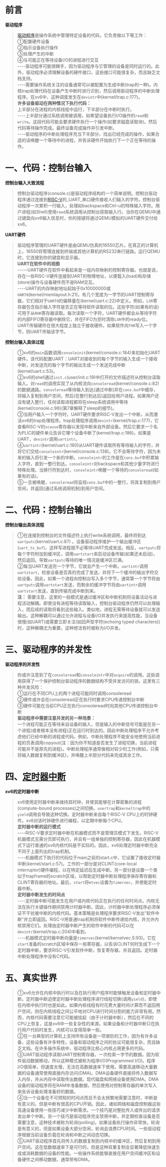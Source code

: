 # 前言

**驱动程序**

> [驱动程序](https://so.csdn.net/so/search?q=%E9%A9%B1%E5%8A%A8%E7%A8%8B%E5%BA%8F&spm=1001.2101.3001.7020)是操作系统中管理特定设备的代码，它负责做以下等工作：  
> ①配置硬件设备  
> ②指示设备执行操作  
> ③处理产生的中断  
> ④与可能正在等待设备I/O的进程进行交互  
> \----驱动程序可能很棘手，因为驱动程序与它管理的设备是同时运行的。此外，驱动程序必须理解设备的硬件接口，这些接口可能很复杂，而且缺乏文档支持。  
> \----需要操作系统关注的设备通常可以被配置为生成中断(trap的一种)。内核trap处理代码在设备产生中断时进行识别，然后调用驱动程序的中断处理程序。在xv6中，这种调度发生在`devintr`中(kernel/trap.c:177)。  
> **许多设备驱动在两种情况下执行代码：**  
> 上半部分在进程的内核线程中运行，下半部分在中断时执行。  
> \----上半部分通过系统调用被调用，如希望设备执行I/O操作的`read`和`write`。这段代码可能会要求硬件执行一个操作(如要求磁盘读取块)。然后代码等待操作完成。最终设备完成操作并引发中断。  
> \----驱动程序的中断处理程序充当下半部分，找出已经完成的操作，如果合适的话唤醒一个等待中的进程，并告诉硬件开始执行下一个正在等待的操作。

  

# 一、代码：控制台输入

**控制台输入大致流程**

> 控制台驱动程序(console.c)是驱动程序结构的一个简单说明。控制台驱动程序通过连接到[RISC-V](https://so.csdn.net/so/search?q=RISC-V&spm=1001.2101.3001.7020)的_UART_串口硬件接收人们输入的字符。控制台驱动程序一次累积一行输入，处理如backspace和Ctrl-u的特殊输入字符。用户进程(如Shell)使用`read`系统调用从控制台获取输入行。当你在QEMU中通过键盘向xv6输入信息时，你的按键将通过QEMU模拟的UART硬件交付给xv6。

**UART硬件**

> 驱动程序管理的UART硬件是由QEMU仿真的16550芯片。在真正的计算机上，16550将管理连接到终端或其他计算机的RS232串行链路。运行QEMU时，它连接到你的键盘和显示器。  
> **UART在软件中的视图**  
> \-----UART硬件在软件中看起来是一组内存映射的控制寄存器。也就是说，存在一些RISC-V硬件连接到UART的物理地址，以便载入(load)和存储(store)操作与设备硬件而不是RAM交互。  
> \----UART的内存映射地址起始于0x10000000或`UART0`(kernel/memlayout.h:21)。有几个宽度为一字节的UART控制寄存器，它们相对于`UART0`的偏移量在(kernel/uart.c:22)中定义。例如，`LSR`寄存器包含指示输入字符是否正在等待软件读取的位。这些字符(如果有的话)可用于从`RHR`寄存器读取。每次读取一个字符，UART硬件都会从等待字符的内部FIFO寄存器中删除它，并在FIFO为空时清除`LSR`中的ready位。UART传输硬件在很大程度上独立于接收硬件。如果软件向`THR`写入一个字节，则UART传输该字节。

**控制台输入具体过程**

> ①xv6的`main`函数调用`consoleinit`(kernel/console.c:184)来初始化UART硬件。该代码配置UART：UART对接收到的每个字节的输入生成一个接收中断，对发送完的每个字节的输出生成一个发送完成中断(kernel/uart.c:53)。  
> ②xv6的shell通过`init.c`(user/init.c:19)中打开的文件描述符从控制台读取输入。对`read`的调用实现了从内核流向`consoleread`(kernel/console.c:82)的数据通路。`consoleread`等待输入到达(通过中断)并在`cons.buf`中缓存，将输入复制到用户空间，然后(在整行到达后)返回给用户进程。如果用户还没有键入整行，任何读取进程都将在sleep系统调用中等待(kernel/console.c:98)(第7章解释了sleep的细节)。  
> ③当用户输入一个字符时，UART硬件要求RISC-V发出一个中断，从而激活xv6的trap处理程序。trap处理程序调用`devintr`(kernel/trap.c:177)，它查看RISC-V的`scause`寄存器以发现中断来自外部设备。然后它要求一个名为PLIC的硬件单元告诉它哪个设备中断了(kernel/trap.c:186)。如果是UART，`devintr`调用`uartintr`。  
> ④`uartintr`(kernel/uart.c:180)从UART硬件读取所有等待输入的字符，并将它们交给`consoleintr`(kernel/console.c:138)。它不会等待字符，因为未来的输入将引发一个新的中断。`consoleintr`的工作是在`cons.buf`中积累输入字符，直到一整行到达。`consoleintr`对backspace和其他少量字符进行特殊处理。当换行符到达时，`consoleintr`唤醒一个等待的`consoleread`(如果有的话)。  
> ⑤一旦被唤醒，`consoleread`将监视`cons.buf`中的一整行，将其复制到用户空间，并返回(通过系统调用机制)到用户空间。

  

# 二、代码：控制台输出

**控制台输出具体流程**

> ①在连接到控制台的文件描述符上执行write系统调用，最终将到达`uartputc`(kernel/uart.c:87) 。设备驱动程序维护一个输出缓冲区(`uart_tx_buf`)，这样写进程就不必等待UART完成发送。相反，`uartputc`将每个字符附加到缓冲区，调用`uartstart`来启动设备传输(如果还未启动)，然后返回。导致`uartputc`等待的唯一情况是缓冲区已满。  
> ②每当UART发送完一个字节，它就会产生一个中断。`uartintr`调用`uartstart`，检查设备是否真的完成了发送，并将下一个缓冲的输出字符交给设备。因此，如果一个进程向控制台写入多个字节，通常第一个字节将由`uartputc`调用`uartstart`发送，而剩余的缓冲字节将由`uartintr`调用`uartstart`发送，直到传输完成中断到来。  
> **注：** 需要注意，这里的一般模式是通过缓冲区和中断机制将设备活动与进程活动解耦。即使没有进程等待读取输入，控制台驱动程序仍然可以处理输入，而后续的读取将看到这些输入。类似地，进程无需等待设备就可以发送输出。这种解耦可以通过允许进程与设备I/O并发执行来提高性能，当设备很慢(如UART)或需要立即关注(如回声型字符(echoing typed characters))时，这种解耦尤为重要。这种想法有时被称为I/O并发。

  

# 三、驱动程序的并发性

**驱动程序的并发性**

> 你或许注意到了在`consoleread`和`consoleintr`中对`acquire`的调用。这些调用获得了一个保护控制台驱动程序的数据结构不受并发访问的锁。这里有三种并发风险：  
> ①运行在不同CPU上的两个进程可能同时调用consoleread  
> ②硬件或许会在consoleread正在执行时要求CPU传递控制台中断  
> ③硬件可能在当前CPU正在执行consoleread时向其他CPU传递控制台中断  
> **驱动程序中需要注意并发的另一种场景：**  
> 一个进程可能正在等待来自设备的输入，但是输入的中断信号可能是在另一个进程(或者根本没有进程)正在运行时到达的。因此中断处理程序不允许考虑他们已经中断的进程或代码。例如，中断处理程序不能安全地使用当前进程的页表调用copyout(注：因为你不知道是否发生了进程切换，当前进程可能并不是原先的进程)。中断处理程序通常做相对较少的工作(例如，只需将输入数据复制到缓冲区)，并唤醒上半部分代码来完成其余工作。

  

# 四、[定时器中断](https://so.csdn.net/so/search?q=%E5%AE%9A%E6%97%B6%E5%99%A8%E4%B8%AD%E6%96%AD&spm=1001.2101.3001.7020)

**xv6的定时器中断**

> xv6使用定时器中断来维持其时钟，并使其能够在计算密集的进程(compute-bound processes)之间切换。`usertrap`和`kerneltrap`中的`yield`调用会导致这种切换。定时器中断来自每个RISC-V CPU上的时钟硬件。xv6对该时钟硬件进行编程，以定期中断每个CPU。  
> **定时器中断的运行模式**  
> \----RISC-V要求定时器中断在机器模式而不是管理员模式下发生。RISC-V机器模式无需分页即可执行，并且有一组单独的控制寄存器，因此在机器模式下运行普通的xv6内核代码是不实际的。因此，xv6处理定时器中断完全不同于上面列出的trap机制。  
> \----机器模式下执行的代码位于main之前的start.c中，它设置了接收定时器中断(kernel/start.c:57)。工作的一部分是对CLINT(core-local interruptor)硬件编程，以在特定延迟后生成中断。另一部分是设置一个类似于trapframe的scratch区域，以帮助定时器中断处理程序保存寄存器和CLINT寄存器的地址。最后，`start`将`mtvec`设置为`timervec`，并使能定时器中断。  
> **定时器中断发生的时间点**  
> \----定时器中断可能发生在用户或内核代码正在执行的任何时间点。内核无法在执行关键操作期间禁用计时器中断。因此，计时器中断处理程序必须保证不干扰被中断的内核代码。基本策略是处理程序要求RISC-V发出“软件中断”并立即返回。RISC-V用普通trap机制将软件中断传递给内核，并允许内核禁用它们。处理由定时器中断产生的软件中断的代码可以在`devintr`(kernel/trap.c:204)中看到。  
> \----机器模式定时器中断向量是`timervec`(kernel/kernelvec.S:93)。它在`start`准备的scratch区域中保存一些寄存器，以告诉CLINT何时生成下一个定时器中断，要求RISC-V引发软件中断，恢复寄存器，并且返回。定时器中断处理程序中没有C代码。

  

# 五、真实世界

> ①xv6允许在内核中执行时以及在执行用户程序时能够触发设备和定时器中断。定时器中断迫使定时器中断处理程序进行线程切换(调用`yield`)，即使在内核中执行时也是如此。如果内核线程有时花费大量时间计算而不返回用户空间，则在内核线程之间公平地对CPU进行时间分割的能力非常有用。然而，内核代码需要注意它可能被挂起（由于计时器中断），然后在不同的CPU上恢复，这是xv6中一些复杂性的来源。如果设备和计时器中断只在执行用户代码时发生，内核可以变得简单一些。  
> ②在一台典型的计算机上支持所有设备是一项艰巨的工作，因为有许多设备，这些设备有许多特性，设备和驱动程序之间的协议可能很复杂，而且缺乏文档。在许多操作系统中，驱动程序比核心内核占用更多的代码。  
> ③UART驱动程序读取UART控制寄存器，一次检索一字节的数据。因为软件驱动数据移动，所以这种模式被称为程序I/O(Programmed I/O)。程序I/O很简单，但速度太慢，无法在高数据速率下使用。需要高速移动大量数据的设备通常使用直接内存访问(DMA)。DMA设备硬件直接将传入数据写入内存，并从内存中读取传出数据。现代磁盘和网络设备使用DMA。DMA设备的驱动程序将在RAM中准备数据，然后使用对控制寄存器的单次写入来告诉设备处理准备好的数据。  
> ④当一个设备在不可预知的时间点而且不会太频繁地需要注意时，中断是有意义的。但是中断有很高的CPU开销。因此，诸如网络和磁盘控制器这些高速设备使用一些技巧减少中断需求。一个技巧是对整批传入或传出的请求发出单个中断。另一个技巧是驱动程序完全禁用中断，并定期检查设备是否需要注意，这种技术被称为轮询(polling)。如果设备执行操作非常快，轮询是有意义的，但是如果设备大部分空闲，轮询会浪费CPU时间。一些驱动程序根据当前设备负载在轮询和中断之间动态切换。  
> ⑤UART驱动程序首先将传入的数据复制到内核中的缓冲区，然后复制到用户空间。这在低数据速率下是可行的，但是这种双重复制会显著降低快速生成或消耗数据的设备的性能。一些操作系统能够直接在用户空间缓冲区和设备硬件之间移动数据，通常带有DMA。